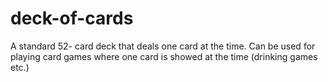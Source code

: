 # deck-of-cards
A standard 52- card deck that deals one card at the time. Can be used for playing card games where one card is showed at the time (drinking games etc.)
